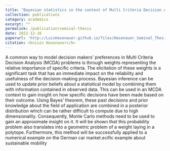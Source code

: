 ```yaml
---
title: "Bayesian statistics in the context of Multi Criteria Decision Analysis (MCDA)"
collection: publications
category: academics
excerpt: ""
permalink: /publication/seminal-thesis
date: 2022-12-16
paperurl: 'http://LuisHasenauer.github.io/files/Hasenauer_Seminal_Thesis.pdf'
citation: <b>Luis Hasenauer</b>
---
```

A common way to model decision makers’ preferences in Multi Criteria Decision Analysis (MCDA) problems is through weights representing the relative importance of specific criteria. The elicitation of these weights is a significant task that has an immediate impact on the reliability and usefulness of the decision-making process. Bayesian inference can be used to update prior beliefs about a statistical model by combining them with information contained in observed data. This can be used in an MCDA context to gain insight on
how specific decisions have been made based on their outcome. Using Bayes’ theorem, these past decisions and prior knowledge about the field of application are combined in a posterior distribution which can be rather difficult to compute due to high dimensionality. Consequently, Monte Carlo methods need to be used to gain an approximate insight on it. It will be shown that this probability problem also translates into a geometric problem of a weight laying in a polytope. Furthermore, this method will be successfully applied to a numerical example on the German car market.ecific example about sustainable mobility
